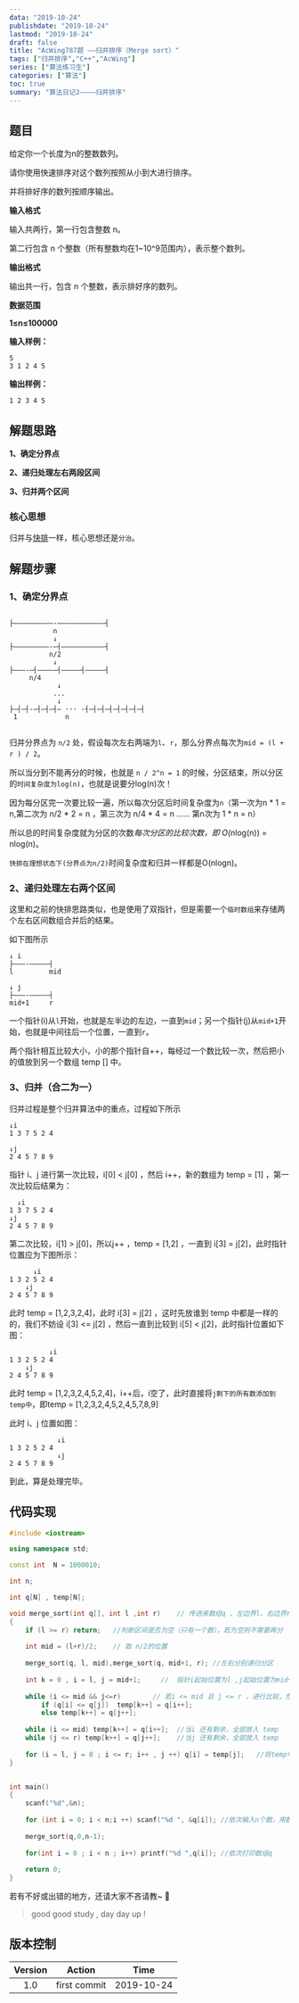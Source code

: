 ```yaml
---
data: "2019-10-24"
publishdate: "2019-10-24"
lastmod: "2019-10-24"
draft: false
title: "AcWing787题 ——归并排序（Merge sort）"
tags: ["归并排序","C++","AcWing"]
series: ["算法练习生"]
categories: ["算法"]
toc: true
summary: "算法日记2————归并排序"
---
```


## 题目

给定你一个长度为n的整数数列。

请你使用快速排序对这个数列按照从小到大进行排序。

并将排好序的数列按顺序输出。

**输入格式**

输入共两行，第一行包含整数 n。

第二行包含 n 个整数（所有整数均在1~10^9范围内），表示整个数列。

**输出格式**

输出共一行，包含 n 个整数，表示排好序的数列。

**数据范围**

**1≤n≤100000**

**输入样例：**

```text
5
3 1 2 4 5
```

**输出样例：**

```text
1 2 3 4 5
```
## 解题思路

**1、确定分界点**

**2、递归处理左右两段区间**

**3、归并两个区间**


### 核心思想

归并与[快排](https://bestyuan.fun/algorithm/quicksort/)一样，核心思想还是`分治`。

## 解题步骤

### 1、确定分界点

```text
                      
├——————————-————————————┤
           n
           ↓       
├—————————-—┤———————————┤
          n/2
           ↓
├———-—┤—————┤—————┤—————┤
     n/4    
            ↓
           ...
            ↓
├—┤—┤-—┤—┤—┤— ··· -┤—┤—┤—┤—┤—┤—┤—┤
 1            n   
                       
```

归并分界点为 `n/2` 处，假设每次左右两端为`l`、`r`，那么分界点每次为`mid = (l + r ) / 2`。

所以当分到不能再分的时候，也就是 `n / 2^n = 1` 的时候，分区结束，所以分区的`时间复杂度为log(n)`，也就是说要分log(n)次！

因为每分区完一次要比较一遍，所以每次分区后时间复杂度为`n`（第一次为n * 1 = n,第二次为 n/2 * 2 = n ，第三次为 n/4 * 4 = n …… 第n次为 1 * n = n）

所以总的时间复杂度就为分区的次数*每次分区的比较次数，即 O(n*log(n)) = nlog(n)。

`快排在理想状态下(分界点为n/2)`时间复杂度和归并一样都是O(nlogn)。

### 2、递归处理左右两个区间

这里和之前的快排思路类似，也是使用了双指针，但是需要一个`临时数组`来存储两个左右区间数组合并后的结果。

如下图所示
```text
↓ i
├———-—————┤ 
l         mid

↓ j
├———-—————┤ 
mid+1     r

```
一个指针(i)从`l`开始，也就是左半边的左边，一直到`mid`；另一个指针(j)从`mid+1`开始，也就是中间往后一个位置，一直到`r`。

两个指针相互比较大小，小的那个指针自++，每经过一个数比较一次，然后把小的值放到另一个数组 temp [] 中。


### 3、归并（合二为一）

归并过程是整个归并算法中的重点，过程如下所示

```text
↓i
1 3 7 5 2 4

↓j
2 4 5 7 8 9
```
指针 i、j 进行第一次比较，i[0] < j[0] ，然后 i++，新的数组为 temp = [1] ，第一次比较后结果为：
```text
  ↓i
1 3 7 5 2 4
↓j
2 4 5 7 8 9
```
第二次比较，i[1] > j[0]，所以j++ ，temp = [1,2] ，一直到 i[3] = j[2]，此时指针位置应为下图所示：

```text
      ↓i
1 3 2 5 2 4
    ↓j
2 4 5 7 8 9
```
此时 temp = [1,2,3,2,4]，此时 i[3] = j[2] ，这时先放谁到 temp 中都是一样的的，我们不妨设 i[3] <= j[2] ，然后一直到比较到 i[5] < j[2]，此时指针位置如下图：

```text
          ↓i
1 3 2 5 2 4
    ↓j
2 4 5 7 8 9
```
此时 temp = [1,2,3,2,4,5,2,4]，i++后，i空了，此时直接将`j剩下的所有数添加到temp中`，即temp = [1,2,3,2,4,5,2,4,5,7,8,9]

此时 i、j 位置如图：
```text
            ↓i
1 3 2 5 2 4
            ↓j
2 4 5 7 8 9
```

到此，算是处理完毕。 

## 代码实现
```C++
#include <iostream>

using namespace std;

const int  N = 1000010;

int n;

int q[N] , temp[N];

void merge_sort(int q[], int l ,int r)    // 传进来数组q 、左边界l、右边界r
{
    if (l >= r) return;   //判断区间是否为空（只有一个数），若为空则不需要再分
    
    int mid = (l+r)/2;    // 取 n/2的位置
    
    merge_sort(q, l, mid),merge_sort(q, mid+1, r); //左右分别递归分区
    
    int k = 0 , i = l, j = mid+1;     //  指针i起始位置为l ,j起始位置为mid+1
    
    while (i <= mid && j<=r)        // 若i <= mid 且 j <= r ，进行比较，然后将小的放进temp中
        if (q[i] <= q[j])  temp[k++] = q[i++];     
        else temp[k++] = q[j++];
        
    while (i <= mid) temp[k++] = q[i++];  //当i 还有剩余，全部放入 temp
    while (j <= r) temp[k++] = q[j++];    //当j 还有剩余，全部放入 temp
    
    for (i = l, j = 0 ; i <= r; i++ , j ++) q[i] = temp[j];   //将temp中排好的数给q
}


int main()
{
    scanf("%d",&n);
    
    for (int i = 0; i < n;i ++) scanf("%d ", &q[i]); //依次输入n个数，用数组q接受
    
    merge_sort(q,0,n-1);
    
    for(int i = 0 ; i < n ; i++) printf("%d ",q[i]); //依次打印数组q
    
    return 0;
}
```
若有不好或出错的地方，还请大家不吝请教~ :bow:

> good good study , day day up !

## 版本控制
Version|Action|Time
:-:|:-:|:-:
1.0|first commit|2019-10-24

